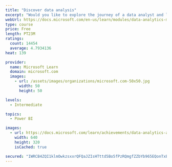```yaml
---
title: "Discover data analysis"
excerpt: "Would you like to explore the journey of a data analyst and learn how a data analyst tells a story with data? In this module, you will explore the different roles in data and learn the different tasks of a data analyst."
webUrl: https://docs.microsoft.com/en-us/learn/modules/data-analytics-microsoft/
type: course
price: Free
length: PT23M
ratings:
  count: 14454
  average: 4.7934136
heat: 139

provider:
  name: Microsoft Learn
  domain: microsoft.com
  images:
    - url: /assets/images/organizations/microsoft.com-50x50.jpg
      width: 50
      height: 50

levels:
  - Intermediate

topics:
  - Power BI

images:
  - url: https://docs.microsoft.com/learn/achievements/data-analytics-and-microsoft-social.png
    width: 640
    height: 320
    isCached: true

secured: "IWRCB4ZQI1klmOwkzsxxrQFQaJZIsHTttd5Bo5fPzRQmgfZZbYb965EQonTxBH/SnU67KV5wEqkma2P+M3MEw5K4U3cUncZJs9cq8s6dWGaOyQWok8NXBASRDl2LjorvTTcLXm69e1HLiclrFOle58EWGq5pvTSSxSQXZ3fZZfzrjaf7U5vztUkysdiaOsQhnRyYD3pdRDcdguNTxUYWYog4vDBTh02AgHAm1DNnihA8o37FkHJTkTGmjyUq93XnY/vC3yyZF6u5qhUgHH5nEvmQdKtGM9u93u64CysnGYwnQkqW34/YBTwxrPtbXEGRbcXaOk23FX1K/p2ohBKfTkLv63LZEPDgowUSOp1eincq9fGaTNzGg/lMVhDFKrsu7H/eNMxdEWnEKfpDYqA/SC6zJJ4vtLo5xyEq99/wWQEUE2dt/sudPLmjY6GCkIsx;59+xRqXqJp1lwl5StbmFIA=="
---
```


